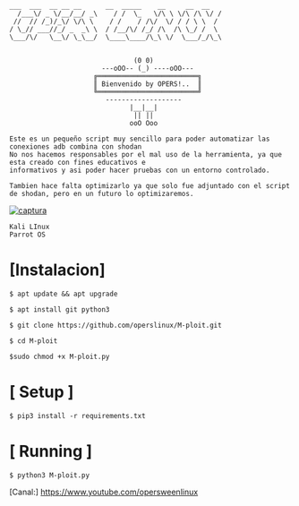 ```
___  ___  __ __ __      __  _____    __     __  __
  /___\/ _ \/__/__/ _\    / /  \_   \/\ \ \/\ /\ \/ /
 //  // /_)/_\/ \/\ \    / /    / /\/  \/ / / \ \  / 
/ \_// ___//_/ _  _\ \  / /__/\/ /_/ /\  /\ \_/ /  \ 
\___/\/   \__\/ \_\__/  \____\____/\_\ \/  \___/_/\_\


                               (0 0) 
                       ---oOO-- (_) ----oOO---    
                     ╔═════════════════════════╗ 
                     ║ Bienvenido by OPERS!..  ║ 
                     ╚═════════════════════════╝ 
                        -------------------
                              |__|__| 
                               || || 
                              ooO Ooo 
```
```
Este es un pequeño script muy sencillo para poder automatizar las conexiones adb combina con shodan
No nos hacemos responsables por el mal uso de la herramienta, ya que esta creado con fines educativos e
informativos y asi poder hacer pruebas con un entorno controlado.

Tambien hace falta optimizarlo ya que solo fue adjuntado con el script de shodan, pero en un futuro lo optimizaremos.
```
<a href="https://ibb.co/CvNjsmn"><img src="https://i.ibb.co/QnzWjp6/captura.png" alt="captura" border="0"></a>
```
Kali LInux
Parrot OS
```

# [Instalacion]
```
$ apt update && apt upgrade
```
```
$ apt install git python3
```
```
$ git clone https://github.com/operslinux/M-ploit.git
```

```
$ cd M-ploit
```
```
$sudo chmod +x M-ploit.py
```

# [ Setup ]
```
$ pip3 install -r requirements.txt
```



# [ Running ]
```
$ python3 M-ploit.py
```

[Canal:] https://www.youtube.com/opersweenlinux
